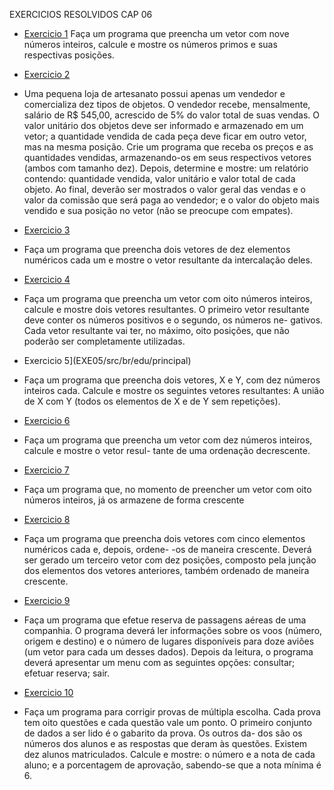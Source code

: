 EXERCICIOS RESOLVIDOS CAP 06

- [Exercicio 1](EXE01/src/br/edu/principal)
Faça um programa que preencha um vetor com nove números inteiros, calcule e mostre os números
primos e suas respectivas posições.

- [Exercicio 2](EXE02/src/br/edu/principal)
- Uma pequena loja de artesanato possui apenas um vendedor e comercializa dez tipos de objetos. O
vendedor recebe, mensalmente, salário de R$ 545,00, acrescido de 5% do valor total de suas vendas.
O valor unitário dos objetos deve ser informado e armazenado em um vetor; a quantidade vendida de
cada peça deve ficar em outro vetor, mas na mesma posição. Crie um programa que receba os preços
e as quantidades vendidas, armazenando-os em seus respectivos vetores (ambos com tamanho dez).
Depois, determine e mostre:
um relatório contendo: quantidade vendida, valor unitário e valor total de cada objeto. Ao final,
deverão ser mostrados o valor geral das vendas e o valor da comissão que será paga ao vendedor; e
o valor do objeto mais vendido e sua posição no vetor (não se preocupe com empates).

- [Exercicio 3](EXE03/src/br/edu/principal)
- Faça um programa que preencha dois vetores de dez elementos numéricos cada um e mostre o vetor resultante
da intercalação deles.

- [Exercicio 4](EXE04/src/br/edu/principal)
- Faça um programa que preencha um vetor com oito números inteiros, calcule e mostre dois vetores
resultantes. O primeiro vetor resultante deve conter os números positivos e o segundo, os números ne-
gativos. Cada vetor resultante vai ter, no máximo, oito posições, que não poderão ser completamente
utilizadas.

- Exercicio 5](EXE05/src/br/edu/principal)
- Faça um programa que preencha dois vetores, X e Y, com dez números inteiros cada. Calcule e mostre
os seguintes vetores resultantes:
A união de X com Y
(todos os elementos de X e de Y sem repetições).

- [Exercicio 6](EXE06/src/br/edu/principal)
- Faça um programa que preencha um vetor com dez números inteiros, calcule e mostre o vetor resul-
tante de uma ordenação decrescente.

- [Exercicio 7](EXE07/src/br/edu/principal)
- Faça um programa que, no momento de preencher um vetor com oito números inteiros, já os armazene
de forma crescente

- [Exercicio 8](EXE08/src/br/edu/principal)
- Faça um programa que preencha dois vetores com cinco elementos numéricos cada e, depois, ordene-
-os de maneira crescente. Deverá ser gerado um terceiro vetor com dez posições, composto pela junção
dos elementos dos vetores anteriores, também ordenado de maneira crescente.

- [Exercicio 9](EXE09/src/br/edu/principal)
- Faça um programa que efetue reserva de passagens aéreas de uma companhia. O programa deverá ler
informações sobre os voos (número, origem e destino) e o número de lugares disponíveis para doze
aviões (um vetor para cada um desses dados). Depois da leitura, o programa deverá apresentar um
menu com as seguintes opções:
consultar;
efetuar reserva;
sair.
- [Exercicio 10](EXE10/src/br/edu/principal)
- Faça um programa para corrigir provas de múltipla escolha. Cada prova tem oito questões e cada
questão vale um ponto. O primeiro conjunto de dados a ser lido é o gabarito da prova. Os outros da-
dos são os números dos alunos e as respostas que deram às questões. Existem dez alunos matriculados.
Calcule e mostre:
o número e a nota de cada aluno; e
a porcentagem de aprovação, sabendo-se que a nota mínima é 6.

